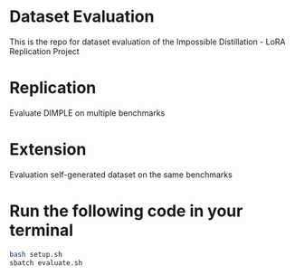 # Dataset Evaluation

This is the repo for dataset evaluation of the Impossible Distillation - LoRA Replication Project

# Replication

Evaluate DIMPLE on multiple benchmarks

# Extension

Evaluation self-generated dataset on the same benchmarks

# Run the following code in your terminal

```bash
bash setup.sh
sbatch evaluate.sh
```
